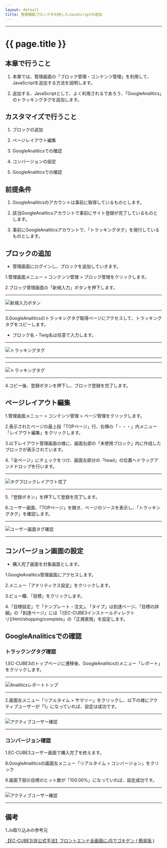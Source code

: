 ```yaml
---
layout: default
title: 管理機能ブロックを利用したJavaScriptの追加
---
```


---

# {{ page.title }}

## 本章で行うこと

1. 本章では、管理画面の「ブロック管理・コンテンツ管理」を利用して、JavaScriptを追加する方法を説明します。

1. 追加する、JavaScriptとして、よく利用されるであろう、「GoogleAnalitics」のトラッキングタグを追加します。

## カスタマイズで行うこと

1. ブロックの追加

1. ページレイアウト編集

1. GoogleAnaliticsでの確認

1. コンバージョンの設定

1. GoogleAnaliticsでの確認

## 前提条件

1. GoogleAnaliticsのアカウントは事前に取得しているものとします。

1. 該当GoogleAnaliticsアカウントで事前にサイト登録が完了しているものとします。

1. 事前にGoogleAnaliticsアカウントで、「トラッキングタグ」を発行しているものとします。

## ブロックの追加

- 管理画面にログインし、ブロックを追加していきます。

1.管理画面メニュー > コンテンツ管理 > ブロック管理をクリックします。

2.ブロック管理画面の「新規入力」ボタンを押下します。

---

![新規入力ボタン](images/cookbook2-view-block-insert.png)

---

3.GoogleAnaliticsのトラッキングタグ取得ページにアクセスして、トラッキングタグをコピーします。
- ブロック名・Twig名は任意で入力します。

---

![トラッキングタグ](images/cookbook2-view-tracking.png)

---

---

![トラッキングタグ](images/cookbook2-view-tracking-copy.png)

---

4.コピー後、登録ボタンを押下し、ブロック登録を完了します。

## ページレイアウト編集

1.管理画面メニュー > コンテンツ管理 > ページ管理をクリックします。

2.表示されたページの最上段「TOPページ」行、右横の「・・・」内メニュー「レイアウト編集」をクリックします。

3.以下レイアウト管理画面の様に、画面右部の「未使用ブロック」内に作成したブロックが表示されています。

4.「全ページ」にチェックをつけ、画面左部分の「head」の位置へドラッグアンドドロップを行います。

---

![タグブロックレイアウト完了](images/cookbook2-view-tracking-layout.png)

---

5.「登録ボタン」を押下して登録を完了します。

6.ユーザー画面、「TOPページ」を開き、ページのソースを表示し、「トラッキングタグ」を確認します。

---

![ユーザー画面タグ確認](images/cookbook2-view-tracking-layout-front-head.png)

---

## コンバージョン画面の設定

- 購入完了画面を対象画面とします。

1.GoogleAnalitics管理画面にアクセスします。

2.メニュー「アナリティクス設定」をクリックします。

3.ビュー欄、「目標」をクリックします。

4.「目標設定」で「テンプレート・注文」、「タイプ」は到達ページ、「目標の詳細」の「到達ページ」には「/[EC-CUBE3インストールディレクトリ]/html/shopping/complete」の「正規表現」を設定します。

## GoogleAnaliticsでの確認

### トラックングタグ確認

1.EC-CUBE3のトップページに遷移後、GoogleAnaliticsのメニュー「レポート」をクリックします。

---

![Analiticsレポートトップ](images/cookbook2-view-analitics-top.png)

---

2.画面左メニュー「リアルタイム > サマリー」をクリックし、以下の様にアクティブユーザーが「1」になっていれば、設定は成功です。

---

![アクティブユーザー確認](images/cookbook2-view-analitics-realtime-top.png)

---

### コンバージョン確認

1.EC-CUBE3ユーザー画面で購入完了を終えます。

8.GoogleAnaliticsの画面左メニュー「リアルタイム > コンバージョン」をクリック

9.画面下部の目標のヒット数が「100.00%」になっていれば、設定成功です。

---

![アクティブユーザー確認](images/cookbook2-view-analitics-realtime-target.png)

---

## 備考

1.Js取り込みの参考元

<a href="http://qiita.com/Geany/items/a1bea004f170d69af6c6" target="_blank">【EC-CUBE3/非公式手法】フロントエンド全画面にJSでゴキゲン ( 簡易版 )</a>
